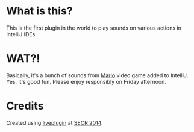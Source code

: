 What is this?
=============
This is the first plugin in the world to play sounds on various actions in IntelliJ IDEs.

WAT?!
=====
Basically, it's a bunch of sounds from [Mario](http://en.wikipedia.org/wiki/Mario) video game added to IntelliJ.
Yes, it's good fun. Please enjoy responsibly on Friday afternoon.

Credits
=======
Created using [liveplugin](https://github.com/dkandalov/live-plugin) at [SECR 2014](http://http://2014.secr.ru/).